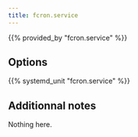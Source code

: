 ```yaml
---
title: fcron.service
---
```


{{% provided_by "fcron.service" %}}

## Options

{{% systemd_unit "fcron.service" %}}

## Additionnal notes

Nothing here.